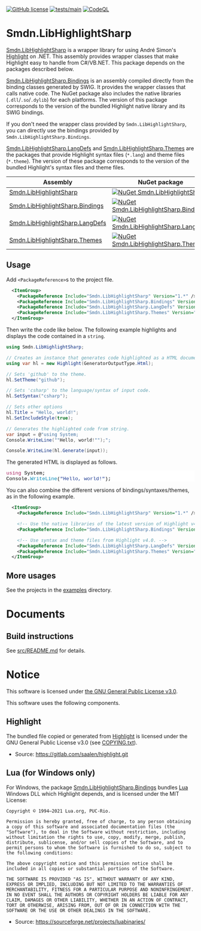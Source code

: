 [![GitHub license](https://img.shields.io/github/license/smdn/Smdn.LibHighlightSharp)](https://github.com/smdn/Smdn.LibHighlightSharp/blob/main/COPYING.txt)
[![tests/main](https://img.shields.io/github/workflow/status/smdn/Smdn.LibHighlightSharp/Run%20tests/main?label=tests%2Fmain)](https://github.com/smdn/Smdn.LibHighlightSharp/actions/workflows/test.yml)
[![CodeQL](https://github.com/smdn/Smdn.LibHighlightSharp/actions/workflows/codeql-analysis.yml/badge.svg?branch=main)](https://github.com/smdn/Smdn.LibHighlightSharp/actions/workflows/codeql-analysis.yml)

# Smdn.LibHighlightSharp
[Smdn.LibHighlightSharp](src/Smdn.LibHighlightSharp/) is a wrapper library for using André Simon's [Highlight](http://andre-simon.de/doku/highlight/en/highlight.php) on .NET. This assembly provides wrapper classes that make Highlight easy to handle from C#/VB.NET. This package depends on the packages described below.

[Smdn.LibHighlightSharp.Bindings](src/Smdn.LibHighlightSharp.Bindings/) is an assembly compiled directly from the binding classes generated by SWIG. It provides the wrapper classes that calls native code. The NuGet package also includes the native libraries (`.dll`/`.so`/`.dylib`) for each platforms. The version of this package corresponds to the version of the bundled Highlight native library and its SWIG bindings.

If you don't need the wrapper class provided by `Smdn.LibHighlightSharp`, you can directly use the bindings provided by `Smdn.LibHighlightSharp.Bindings`.

[Smdn.LibHighlightSharp.LangDefs](src/Smdn.LibHighlightSharp.LangDefs/) and [Smdn.LibHighlightSharp.Themes](src/Smdn.LibHighlightSharp.Themes/) are the packages that provide Highlight syntax files (`*.lang`) and theme files (`*.theme`). The version of these package corresponds to the version of the bundled Highlight's syntax files and theme files.

|Assembly|NuGet package|
| --- | --- |
|[Smdn.LibHighlightSharp](src/Smdn.LibHighlightSharp/)|[![NuGet Smdn.LibHighlightSharp](https://img.shields.io/nuget/v/Smdn.LibHighlightSharp.svg)](https://www.nuget.org/packages/Smdn.LibHighlightSharp/)|
|[Smdn.LibHighlightSharp.Bindings](src/Smdn.LibHighlightSharp.Bindings/)|[![NuGet Smdn.LibHighlightSharp.Bindings](https://img.shields.io/nuget/v/Smdn.LibHighlightSharp.Bindings.svg)](https://www.nuget.org/packages/Smdn.LibHighlightSharp.Bindings/)|
|[Smdn.LibHighlightSharp.LangDefs](src/Smdn.LibHighlightSharp.LangDefs/)|[![NuGet Smdn.LibHighlightSharp.LangDefs](https://img.shields.io/nuget/v/Smdn.LibHighlightSharp.LangDefs.svg)](https://www.nuget.org/packages/Smdn.LibHighlightSharp.LangDefs/)|
|[Smdn.LibHighlightSharp.Themes](src/Smdn.LibHighlightSharp.Themes/)|[![NuGet Smdn.LibHighlightSharp.Themes](https://img.shields.io/nuget/v/Smdn.LibHighlightSharp.Themes.svg)](https://www.nuget.org/packages/Smdn.LibHighlightSharp.Themes/)|

## Usage
Add `<PackageReference>`s to the project file.
```xml
  <ItemGroup>
    <PackageReference Include="Smdn.LibHighlightSharp" Version="1.*" />
    <PackageReference Include="Smdn.LibHighlightSharp.Bindings" Version="4.*" />
    <PackageReference Include="Smdn.LibHighlightSharp.LangDefs" Version="4.*" />
    <PackageReference Include="Smdn.LibHighlightSharp.Themes" Version="4.*" />
  </ItemGroup>
```

Then write the code like below. The following example highlights and displays the code contained in a `string`.

```cs
using Smdn.LibHighlightSharp;

// Creates an instance that generates code highlighted as a HTML document.
using var hl = new Highlight(GeneratorOutputType.Html);

// Sets 'github' to the theme.
hl.SetTheme("github");

// Sets 'csharp' to the language/syntax of input code.
hl.SetSyntax("csharp");

// Sets other options
hl.Title = "Hello, world!";
hl.SetIncludeStyle(true);

// Generates the highlighted code from string.
var input = @"using System;
Console.WriteLine(""Hello, world!"");";

Console.WriteLine(hl.Generate(input));
```

The generated HTML is displayed as follows.

<style type="text/css">
/* highlight theme: Github Source View */
pre.hl  { color:#000000; background-color:#ffffff; font-size:10pt; font-family:'Courier New',monospace; white-space: pre-wrap; }
.hl.num { color:#0086b3; }
.hl.esc { color:#183691; }
.hl.sng { color:#183691; }
.hl.pps { color:#183691; }
.hl.slc { color:#969896; }
.hl.com { color:#969896; }
.hl.ppc { color:#a71d5d; }
.hl.opt { color:#000000; }
.hl.ipl { color:#183691; }
.hl.lin { color:#b2b2b2; user-select: none; }
.hl.hvr { cursor:help; }
.hl.erm { color:#ff0000; font-weight:bold; border:solid 1px red; margin-left: 3em; }
.hl.err { color:#ff0000; font-weight:bold; }
.hl.kwa { color:#a71d5d; }
.hl.kwb { color:#0086b3; }
.hl.kwc { color:#0086b3; }
.hl.kwd { color:#0086b3; }
.hl.kwe { color:#a71d5d; }
.hl.kwf { color:#38ae50; }
</style>
<pre class="hl"><span class="hl kwa">using</span> System<span class="hl opt">;</span>
Console<span class="hl opt">.</span><span class="hl kwd">WriteLine</span><span class="hl opt">(</span><span class="hl sng">&quot;Hello, world!&quot;</span><span class="hl opt">);</span>
</pre>
<!--HTML generated by highlight 4.4, http://www.andre-simon.de/-->

You can also combine the different versions of bindings/syntaxes/themes, as in the following example.

```xml
  <ItemGroup>
    <PackageReference Include="Smdn.LibHighlightSharp" Version="1.*" />

    <!-- Use the native libraries of the latest version of Highlight v4. -->
    <PackageReference Include="Smdn.LibHighlightSharp.Bindings" Version="4.*" />

    <!-- Use syntax and theme files from Highlight v4.0. -->
    <PackageReference Include="Smdn.LibHighlightSharp.LangDefs" Version="4.0" />
    <PackageReference Include="Smdn.LibHighlightSharp.Themes" Version="4.0" />
  </ItemGroup>
```

## More usages
See the projects in the [examples](./examples/) directory.



# Documents
## Build instructions
See [src/README.md](src/README.md) for details.



# Notice
This software is licensed under [the GNU General Public License v3.0](./COPYING.txt).

This software uses the following components.

## Highlight
The bundled file copied or generated from [Highlight](http://andre-simon.de/doku/highlight/en/highlight.php) is licensed under the GNU General Public License v3.0 (see [COPYING.txt](./COPYING.txt)).

- Source: https://gitlab.com/saalen/highlight.git

## Lua (for Windows only)
For Windows, the package [Smdn.LibHighlightSharp.Bindings](src/Smdn.LibHighlightSharp.Bindings/) bundles [Lua](https://www.lua.org/) Windows DLL which Highlight depends, and is licensed under the MIT License:

```text
Copyright © 1994–2021 Lua.org, PUC-Rio.

Permission is hereby granted, free of charge, to any person obtaining a copy of this software and associated documentation files (the "Software"), to deal in the Software without restriction, including without limitation the rights to use, copy, modify, merge, publish, distribute, sublicense, and/or sell copies of the Software, and to permit persons to whom the Software is furnished to do so, subject to the following conditions:

The above copyright notice and this permission notice shall be included in all copies or substantial portions of the Software.

THE SOFTWARE IS PROVIDED "AS IS", WITHOUT WARRANTY OF ANY KIND, EXPRESS OR IMPLIED, INCLUDING BUT NOT LIMITED TO THE WARRANTIES OF MERCHANTABILITY, FITNESS FOR A PARTICULAR PURPOSE AND NONINFRINGEMENT. IN NO EVENT SHALL THE AUTHORS OR COPYRIGHT HOLDERS BE LIABLE FOR ANY CLAIM, DAMAGES OR OTHER LIABILITY, WHETHER IN AN ACTION OF CONTRACT, TORT OR OTHERWISE, ARISING FROM, OUT OF OR IN CONNECTION WITH THE SOFTWARE OR THE USE OR OTHER DEALINGS IN THE SOFTWARE.
```

- Source: https://sourceforge.net/projects/luabinaries/
